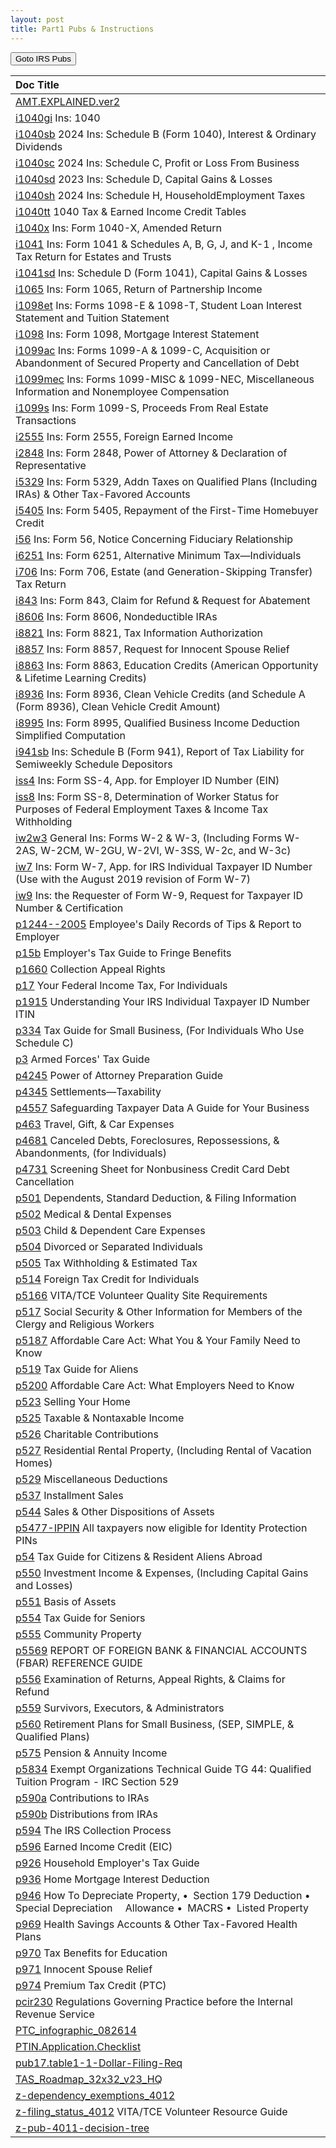 ```yaml
---
layout: post
title: Part1 Pubs & Instructions
---
```


<script> function button1() { window.open(https://www.irs.gov/forms-pubs); } </script>
<button onclick="button1()">Goto IRS Pubs</button>

| Doc Title |
|:--|
| [AMT.EXPLAINED.ver2](/ea/pmd/view.AMT.EXPLAINED.ver2)  |
| [i1040gi](/ea/pmd/view.i1040gi) Ins: 1040 |
| [i1040sb](/ea/pmd/view.i1040sb) 2024 Ins: Schedule B (Form 1040), Interest & Ordinary Dividends |
| [i1040sc](/ea/pmd/view.i1040sc) 2024 Ins: Schedule C, Profit or Loss From Business |
| [i1040sd](/ea/pmd/view.i1040sd) 2023 Ins: Schedule D, Capital Gains & Losses |
| [i1040sh](/ea/pmd/view.i1040sh) 2024 Ins: Schedule H, HouseholdEmployment Taxes |
| [i1040tt](/ea/pmd/view.i1040tt) 1040 Tax & Earned Income Credit Tables  |
| [i1040x](/ea/pmd/view.i1040x) Ins: Form 1040-X, Amended Return |
| [i1041](/ea/pmd/view.i1041) Ins: Form 1041 & Schedules A, B, G, J, and K-1 ,  Income Tax Return for Estates and Trusts |
| [i1041sd](/ea/pmd/view.i1041sd) Ins: Schedule D (Form 1041), Capital Gains & Losses |
| [i1065](/ea/pmd/view.i1065) Ins: Form 1065, Return of Partnership Income  |
| [i1098et](/ea/pmd/view.i1098et) Ins: Forms 1098-E & 1098-T, Student Loan Interest Statement and Tuition Statement |
| [i1098](/ea/pmd/view.i1098) Ins: Form 1098, Mortgage Interest Statement |
| [i1099ac](/ea/pmd/view.i1099ac) Ins: Forms 1099-A & 1099-C, Acquisition or Abandonment of Secured Property and Cancellation of Debt |
| [i1099mec](/ea/pmd/view.i1099mec) Ins: Forms 1099-MISC & 1099-NEC, Miscellaneous Information and Nonemployee Compensation |
| [i1099s](/ea/pmd/view.i1099s) Ins: Form 1099-S, Proceeds From Real Estate Transactions |
| [i2555](/ea/pmd/view.i2555) Ins: Form 2555, Foreign Earned Income |
| [i2848](/ea/pmd/view.i2848) Ins: Form 2848, Power of Attorney & Declaration of Representative |
| [i5329](/ea/pmd/view.i5329) Ins: Form 5329, Addn Taxes on Qualified Plans (Including IRAs) & Other Tax-Favored Accounts |
| [i5405](/ea/pmd/view.i5405) Ins: Form 5405, Repayment of the First-Time Homebuyer Credit |
| [i56](/ea/pmd/view.i56) Ins: Form 56, Notice Concerning Fiduciary Relationship |
| [i6251](/ea/pmd/view.i6251) Ins: Form 6251, Alternative Minimum Tax—Individuals |
| [i706](/ea/pmd/view.i706) Ins: Form 706,  Estate (and Generation-Skipping Transfer) Tax Return |
| [i843](/ea/pmd/view.i843) Ins: Form 843, Claim for Refund & Request for Abatement |
| [i8606](/ea/pmd/view.i8606) Ins: Form 8606, Nondeductible IRAs  |
| [i8821](/ea/pmd/view.i8821) Ins: Form 8821,  Tax Information Authorization |
| [i8857](/ea/pmd/view.i8857) Ins: Form 8857,  Request for Innocent Spouse Relief |
| [i8863](/ea/pmd/view.i8863) Ins: Form 8863, Education Credits (American Opportunity & Lifetime Learning Credits) |
| [i8936](/ea/pmd/view.i8936) Ins: Form 8936, Clean Vehicle Credits (and Schedule A (Form 8936), Clean Vehicle Credit Amount)  |
| [i8995](/ea/pmd/view.i8995) Ins: Form 8995, Qualified Business Income Deduction Simplified Computation |
| [i941sb](/ea/pmd/view.i941sb) Ins: Schedule B (Form 941), Report of Tax Liability for Semiweekly Schedule Depositors |
| [iss4](/ea/pmd/view.iss4) Ins: Form SS-4, App. for Employer ID Number (EIN) |
| [iss8](/ea/pmd/view.iss8) Ins: Form SS-8, Determination of Worker Status for Purposes of Federal Employment Taxes & Income Tax Withholding |
| [iw2w3](/ea/pmd/view.iw2w3) General Ins: Forms W-2 & W-3, (Including Forms W-2AS, W-2CM, W-2GU, W-2VI, W-3SS, W-2c, and W-3c) |
| [iw7](/ea/pmd/view.iw7) Ins: Form W-7, App. for IRS Individual Taxpayer ID Number (Use with the August 2019 revision of Form W-7) |
| [iw9](/ea/pmd/view.iw9) Ins: the  Requester of Form W-9, Request for Taxpayer ID Number & Certification |
| [p1244--2005](/ea/pmd/view.p1244--2005) Employee's Daily Records of Tips & Report to Employer |
| [p15b](/ea/pmd/view.p15b) Employer's Tax Guide to Fringe Benefits |
| [p1660](/ea/pmd/view.p1660) Collection Appeal Rights |
| [p17](/ea/pmd/view.p17) Your Federal Income Tax, For Individuals |
| [p1915](/ea/pmd/view.p1915) Understanding Your IRS Individual Taxpayer ID Number ITIN |
| [p334](/ea/pmd/view.p334) Tax Guide for Small Business, (For Individuals Who Use Schedule C) |
| [p3](/ea/pmd/view.p3) Armed Forces' Tax Guide |
| [p4245](/ea/pmd/view.p4245) Power of Attorney Preparation Guide |
| [p4345](/ea/pmd/view.p4345) Settlements—Taxability |
| [p4557](/ea/pmd/view.p4557) Safeguarding Taxpayer Data A Guide for Your Business |
| [p463](/ea/pmd/view.p463)  Travel, Gift, & Car Expenses |
| [p4681](/ea/pmd/view.p4681) Canceled Debts, Foreclosures, Repossessions, & Abandonments, (for Individuals) |
| [p4731](/ea/pmd/view.p4731) Screening Sheet for Nonbusiness Credit Card Debt Cancellation |
| [p501](/ea/pmd/view.p501) Dependents, Standard Deduction, & Filing Information |
| [p502](/ea/pmd/view.p502) Medical & Dental Expenses |
| [p503](/ea/pmd/view.p503) Child & Dependent Care Expenses |
| [p504](/ea/pmd/view.p504) Divorced or Separated Individuals |
| [p505](/ea/pmd/view.p505) Tax  Withholding  & Estimated  Tax |
| [p514](/ea/pmd/view.p514) Foreign Tax Credit for Individuals |
| [p5166](/ea/pmd/view.p5166) VITA/TCE Volunteer Quality Site Requirements |
| [p517](/ea/pmd/view.p517) Social Security & Other Information for Members of the Clergy and Religious Workers |
| [p5187](/ea/pmd/view.p5187) Affordable Care Act: What You & Your Family Need to Know |
| [p519](/ea/pmd/view.p519)  Tax Guide for Aliens |
| [p5200](/ea/pmd/view.p5200) Affordable Care Act: What Employers Need to Know  |
| [p523](/ea/pmd/view.p523)  Selling Your Home |
| [p525](/ea/pmd/view.p525) Taxable & Nontaxable  Income |
| [p526](/ea/pmd/view.p526) Charitable Contributions |
| [p527](/ea/pmd/view.p527) Residential Rental Property,  (Including Rental of Vacation Homes) |
| [p529](/ea/pmd/view.p529) Miscellaneous Deductions |
| [p537](/ea/pmd/view.p537) Installment Sales |
| [p544](/ea/pmd/view.p544) Sales & Other  Dispositions of  Assets |
| [p5477-IPPIN](/ea/pmd/view.p5477-IPPIN) All taxpayers now eligible for Identity Protection PINs  |
| [p54](/ea/pmd/view.p54) Tax Guide for  Citizens & Resident Aliens Abroad |
| [p550](/ea/pmd/view.p550)  Investment Income & Expenses, (Including Capital Gains and Losses)  |
| [p551](/ea/pmd/view.p551) Basis of Assets |
| [p554](/ea/pmd/view.p554)  Tax Guide for Seniors |
| [p555](/ea/pmd/view.p555) Community Property |
| [p5569](/ea/pmd/view.p5569) REPORT OF FOREIGN BANK & FINANCIAL ACCOUNTS (FBAR) REFERENCE GUIDE |
| [p556](/ea/pmd/view.p556) Examination  of Returns, Appeal Rights, & Claims for Refund |
| [p559](/ea/pmd/view.p559) Survivors, Executors, & Administrators |
| [p560](/ea/pmd/view.p560) Retirement Plans for Small Business, (SEP, SIMPLE, & Qualified Plans) |
| [p575](/ea/pmd/view.p575) Pension & Annuity Income |
| [p5834](/ea/pmd/view.p5834) Exempt Organizations Technical Guide TG 44: Qualified Tuition Program - IRC Section 529 |
| [p590a](/ea/pmd/view.p590a) Contributions to IRAs |
| [p590b](/ea/pmd/view.p590b) Distributions from IRAs |
| [p594](/ea/pmd/view.p594) The IRS Collection Process |
| [p596](/ea/pmd/view.p596) Earned Income Credit (EIC) |
| [p926](/ea/pmd/view.p926) Household Employer's Tax Guide |
| [p936](/ea/pmd/view.p936) Home Mortgage Interest Deduction |
| [p946](/ea/pmd/view.p946) How To  Depreciate  Property, • Section 179 Deduction • Special Depreciation   Allowance • MACRS • Listed Property |
| [p969](/ea/pmd/view.p969) Health Savings Accounts & Other Tax-Favored Health Plans |
| [p970](/ea/pmd/view.p970) Tax Benefits for Education |
| [p971](/ea/pmd/view.p971) Innocent Spouse Relief |
| [p974](/ea/pmd/view.p974) Premium Tax Credit (PTC) |
| [pcir230](/ea/pmd/view.pcir230) Regulations Governing Practice before the Internal Revenue Service |
| [PTC_infographic_082614](/ea/pmd/view.PTC_infographic_082614)  |
| [PTIN.Application.Checklist](/ea/pmd/view.PTIN.Application.Checklist)  |
| [pub17.table1-1-Dollar-Filing-Req](/ea/pmd/view.pub17.table1-1-Dollar-Filing-Req)  |
| [TAS_Roadmap_32x32_v23_HQ](/ea/pmd/view.TAS_Roadmap_32x32_v23_HQ)  |
| [z-dependency_exemptions_4012](/ea/pmd/view.z-dependency_exemptions_4012)  |
| [z-filing_status_4012](/ea/pmd/view.z-filing_status_4012) VITA/TCE Volunteer Resource Guide |
| [z-pub-4011-decision-tree](/ea/pmd/view.z-pub-4011-decision-tree)  |

